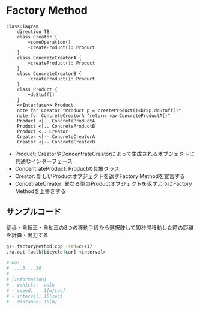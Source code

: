 # Factory Method

```mermaid
classDiagram
    direction TB
    class Creator {
        +someOperation()
        +createProduct(): Product
    }
    class ConcreteCreatorA {
        +createProduct(): Product
    }
    class ConcreteCreatorB {
        +createProduct(): Product
    }    
    class Product {
        +doStuff()
    }
    <<Interface>> Product
    note for Creator "Product p = createProduct()<br>p.doStuff()"
    note for ConcreteCreatorA "return new ConcreteProductA()"
    Product <|.. ConcreteProductA
    Product <|.. ConcreteProductB
    Product <.. Creator
    Creator <|-- ConcreteCreatorA
    Creator <|-- ConcreteCreatorB
```

- Product: CreatorやConcentrateCreatorによって生成されるオブジェクトに共通なインターフェース
- ConcentrateProduct: Productの具象クラス
- Creator: 新しいProductオブジェクトを返すFactory Methodを宣言する
- ConcetrateCreator: 異なる型のProductオブジェクトを返すようにFactory Methodを上書きする

## サンプルコード

徒歩・自転車・自動車の3つの移動手段から選択肢して10秒間移動した時の距離を計算・出力する

```bash
g++ factoryMethod.cpp -std=c++17
./a.out [walk|bicycle|car] <interval>

# Go!
# ....5....10
# 
# [Information]
# - vehicle:  walk
# - speed:    1[m/sec]
# - interval: 10[sec]
# - distance: 10[m]
```